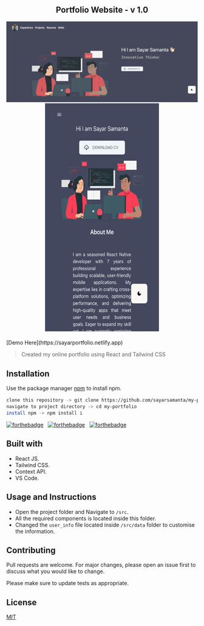 <h2 align="center">
  Portfolio Website - v 1.0<br/>
</h2>
<div align="center">
  <img alt="Demo" src="./images/gitreadme.png" />
  <img alt="Demo" width="300" height="600" src="./images/mobile.png" />
  
</div>

<br/>
[Demo Here](https://sayarportfolio.netlify.app)

>Created my online portfolio using React and Tailwind CSS

## Installation

Use the package manager [npm](https://docs.npmjs.com/cli/v8/commands/npm-install) to install npm.

```bash
clone this repository -> git clone https://github.com/sayarsamanta/my-portfolio.git 
navigate to project directory -> cd my-portfolio
install npm -> npm install i
```

[![forthebadge](https://forthebadge.com/images/badges/built-with-love.svg)](https://forthebadge.com) &nbsp;
[![forthebadge](https://forthebadge.com/images/badges/made-with-javascript.svg)](https://forthebadge.com) &nbsp;
[![forthebadge](https://forthebadge.com/images/badges/open-source.svg)](https://forthebadge.com) &nbsp;
## Built with
 - React JS.
 - Tailwind CSS.
 - Context API.
 - VS Code.

## Usage and Instructions
- Open the project folder and Navigate to `/src`.
- All the required components is located inside this folder.
- Changed the `user_info` file located inside `/src/data` folder to customise the information.

## Contributing

Pull requests are welcome. For major changes, please open an issue first
to discuss what you would like to change.

Please make sure to update tests as appropriate.

## License

[MIT](https://choosealicense.com/licenses/mit/)
